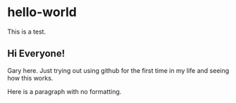 # hello-world
This is a test. 
<h2>Hi Everyone!</h2>
<p> Gary here. Just trying out using github for the first time in my life and seeing how this works.</p>

Here is a paragraph with no formatting.

